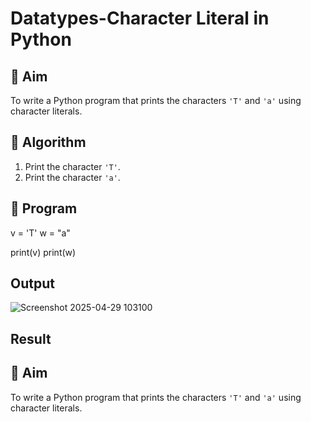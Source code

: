 # Datatypes-Character Literal in Python

## 🎯 Aim
To write a Python program that prints the characters `'T'` and `'a'` using character literals.

## 🧠 Algorithm
1. Print the character `'T'`.
2. Print the character `'a'`.

## 🧾 Program
v = 'T'
w = "a"
 
print(v)
print(w)

## Output
![Screenshot 2025-04-29 103100](https://github.com/user-attachments/assets/fec64125-2d96-4a2b-b2b2-75427519a575)

## Result
## 🎯 Aim
To write a Python program that prints the characters `'T'` and `'a'` using character literals.

